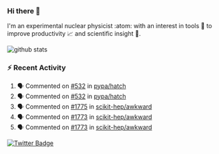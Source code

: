 ### Hi there 👋 

I'm an experimental nuclear physicist :atom: with an interest in tools :wrench: to improve productivity :chart_with_upwards_trend: and scientific insight :telescope:.

![github stats](https://github-readme-stats.vercel.app/api?username=agoose77&show_icons=true&hide_rank=true&hide_title=true&bg_color=30,e76445,904e95&text_color=efe3ec&icon_color=efe3ec)
<!--
**agoose77/agoose77** is a ✨ _special_ ✨ repository because its `README.md` (this file) appears on your GitHub profile.

Here are some ideas to get you started:

- 🔭 I’m currently working on ...
- 🌱 I’m currently learning ...
- 👯 I’m looking to collaborate on ...
- 🤔 I’m looking for help with ...
- 💬 Ask me about ...
- 📫 How to reach me: ...
- 😄 Pronouns: ...
- ⚡ Fun fact: ...
-->

### :zap: Recent Activity
<!--START_SECTION:activity-->
1. 🗣 Commented on [#532](https://github.com/pypa/hatch/issues/532) in [pypa/hatch](https://github.com/pypa/hatch)
2. 🗣 Commented on [#532](https://github.com/pypa/hatch/issues/532) in [pypa/hatch](https://github.com/pypa/hatch)
3. 🗣 Commented on [#1775](https://github.com/scikit-hep/awkward/issues/1775) in [scikit-hep/awkward](https://github.com/scikit-hep/awkward)
4. 🗣 Commented on [#1773](https://github.com/scikit-hep/awkward/issues/1773) in [scikit-hep/awkward](https://github.com/scikit-hep/awkward)
5. 🗣 Commented on [#1773](https://github.com/scikit-hep/awkward/issues/1773) in [scikit-hep/awkward](https://github.com/scikit-hep/awkward)
<!--END_SECTION:activity-->


[![Twitter Badge](https://img.shields.io/twitter/follow/agoose77?style=flat-square&logo=Twitter&logoColor=white&color=cornflowerblue)](https://twitter.com/agoose77)
